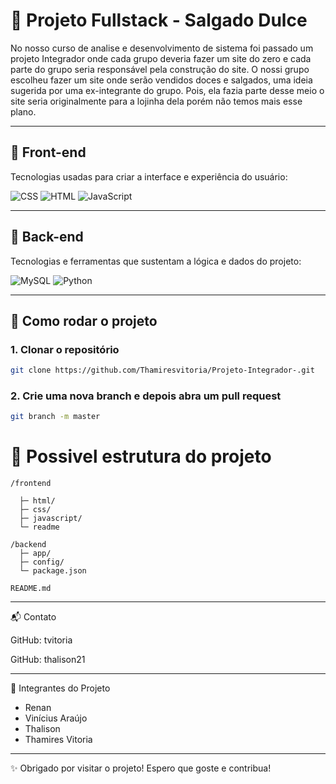 # 🌟 Projeto Fullstack - Salgado Dulce

No nosso curso de analise e desenvolvimento de sistema foi passado
um projeto Integrador onde cada grupo deveria fazer um site do zero e cada parte do grupo seria responsável pela construção do site. 
O nossi grupo escolheu fazer um site onde serão vendidos doces e salgados, uma ideia sugerida por uma ex-integrante do grupo. Pois, ela fazia parte desse meio o site seria originalmente para a lojinha dela porém não temos mais esse plano.

---

## 🎨 Front-end

Tecnologias usadas para criar a interface e experiência do usuário:

![CSS](https://img.shields.io/badge/CSS-1572B6?logo=css3&logoColor=white&labelColor=1572B6)
![HTML](https://img.shields.io/badge/HTML-E34F26?logo=html5&logoColor=white&labelColor=E34F26)
![JavaScript](https://img.shields.io/badge/JavaScript-F7DF1E?logo=javascript&logoColor=black&labelColor=F7DF1E)

---

## 🔧 Back-end

Tecnologias e ferramentas que sustentam a lógica e dados do projeto:

![MySQL](https://img.shields.io/badge/MySQL-4479A1?logo=mysql&logoColor=white)
![Python](https://img.shields.io/badge/Python-3776AB?logo=python&logoColor=white)

---

## 🚀 Como rodar o projeto

### 1. Clonar o repositório 
 ``` bash
 git clone https://github.com/Thamiresvitoria/Projeto-Integrador-.git
```

### 2. Crie uma nova branch e depois abra um pull request 
 ``` Bash
git branch -m master
```

# 🌲 Possivel estrutura do projeto 

```
/frontend      

  ├─ html/
  ├─ css/
  ├─ javascript/
  └─ readme

/backend
  ├─ app/
  ├─ config/
  └─ package.json 
  
README.md
```
---

📬 Contato

GitHub: tvitoria 

GitHub: thalison21

---

👥 Integrantes do Projeto 

  - Renan
  - Vinícius Araújo
  - Thalison
  - Thamires Vitoria

 ---

✨ Obrigado por visitar o projeto! Espero que goste e contribua!
